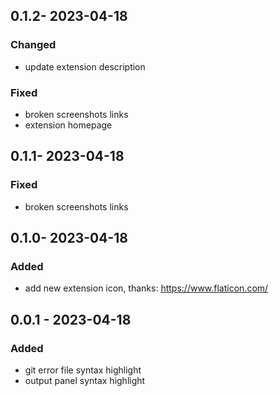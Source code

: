 <!-- https://keepachangelog.com/en/1.0.0/ -->

## 0.1.2- 2023-04-18

### Changed

- update extension description

### Fixed

- broken screenshots links
- extension homepage

## 0.1.1- 2023-04-18

### Fixed

- broken screenshots links

## 0.1.0- 2023-04-18

### Added

- add new extension icon, thanks: <https://www.flaticon.com/>

## 0.0.1 - 2023-04-18

### Added

- git error file syntax highlight
- output panel syntax highlight
